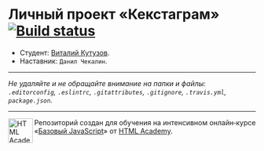 # Личный проект «Кекстаграм» [![Build status][travis-image]][travis-url]

* Студент: [Виталий Кутузов](https://up.htmlacademy.ru/javascript/9/user/101219).
* Наставник: `Данил Чекалин`.

---

_Не удаляйте и не обращайте внимание на папки и файлы:_<br>
_`.editorconfig`, `.eslintrc`, `.gitattributes`, `.gitignore`, `.travis.yml`, `package.json`._

---

<a href="https://htmlacademy.ru/intensive/javascript"><img align="left" width="50" height="50" title="HTML Academy" src="https://up.htmlacademy.ru/static/img/intensive/javascript/logo-for-github.svg"></a>

Репозиторий создан для обучения на интенсивном онлайн‑курсе «[Базовый JavaScript](https://htmlacademy.ru/intensive/javascript)» от [HTML Academy](https://htmlacademy.ru).

[travis-image]: https://travis-ci.org/htmlacademy-javascript/101219-kekstagram.svg?branch=master
[travis-url]: https://travis-ci.org/htmlacademy-javascript/101219-kekstagram
